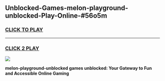 
## Unblocked-Games-melon-playground-unblocked-Play-Online-#56o5m
<h3>
<a href="https://premium.freeplayer.one?title=melon-playground-unblocked&ref=27F">CLICK TO PLAY</a></h3>
<hr>

<h3>
<a href="https://premium.freeplayer.one?title=melon-playground-unblocked&ref=27F">CLICK 2 PLAY</a>
  
</h3>

<a href="https://premium.freeplayer.one?title=melon-playground-unblocked&ref=27F"><img src="https://clearcache.store/games.png"></a>


**melon-playground-unblocked games unblocked: Your Gateway to Fun and Accessible Online Gaming**
